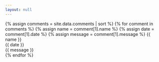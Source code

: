```yaml
---
layout: null
---
```

{% assign comments = site.data.comments | sort %}
{% for comment in comments %}
  {% assign name = comment[1].name %}
  {% assign date = comment[1].date %}
  {% assign message = comment[1].message %}
  {{ name }}<br>
  {{ date }}<br>
  {{ message }}<br>
{% endfor %}
